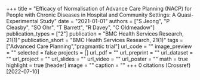 +++
title = "Efficacy of Normalisation of Advance Care Planning (NACP) for People with Chronic Diseases in Hospital and Community Settings: A Quasi-Experimental Study"
date = "2021-01-01"
authors = ["S Jeong", "P Cleasby", "SO Ohr", "T Barrett", "R Davey", "C Oldmeadow"]
publication_types = ["2"]
publication = "BMC Health Services Research, 21(1)"
publication_short = "BMC Health Services Research, 21(1)"
tags = ["Advanced Care Planning","pragmantic trial"]
url_code = ""
image_preview = ""
selected = false
projects = []
url_pdf = ""
url_preprint = ""
url_dataset = ""
url_project = ""
url_slides = ""
url_video = ""
url_poster = ""
math = true
highlight = true
[header]
image = ""
caption = ""
+++
0 citations (Crossref) [2022-07-10]

